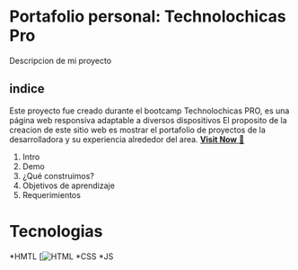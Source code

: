 # Portafolio personal: Technolochicas Pro

Descripcion de mi proyecto
## indice
Este proyecto fue creado durante el bootcamp Technolochicas PRO, es una página web responsiva adaptable a diversos dispositivos
El proposito de la creacion de este sitio web es mostrar el portafolio de proyectos de la desarrolladora y su experiencia alrededor del area.
<a href="" target="_blank">**Visit Now** 🚀</a>

1. Intro
2. Demo
3. ¿Qué construimos?
4. Objetivos de aprendizaje
5. Requerimientos 


# Tecnologias
*HMTL [![HTML](https://img.shields.io/badge/html5%20-%23E34F26.svg?&style=for-the-badge&logo=html5&logoColor=white)
*CSS
*JS
